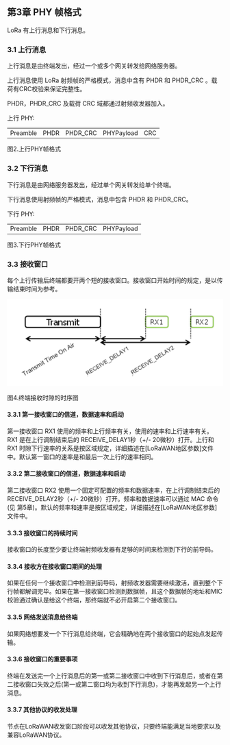 


## **第3章 PHY 帧格式**

LoRa 有上行消息和下行消息。

### <a name="3.1">3.1 上行消息</a>

上行消息是由终端发出，经过一个或多个网关转发给网络服务器。

上行消息使用 LoRa 射频帧的严格模式，消息中含有 PHDR 和 PHDR_CRC 。载荷有CRC校验来保证完整性。

PHDR，PHDR_CRC 及载荷 CRC 域都通过射频收发器加入。  

上行 PHY:
<table>
   <tr>
      <td>Preamble</td>
      <td>PHDR</td>
      <td>PHDR_CRC</td>
      <td>PHYPayload</td>
      <td>CRC</td>
   </tr>
</table>

图2.上行PHY帧格式  

### <a name="3.2">3.2 下行消息</a>

下行消息是由网络服务器发出，经过单个网关转发给单个终端。

下行消息使用射频帧的严格模式，消息中包含 PHDR 和 PHDR_CRC。

下行 PHY:
<table>
   <tr>
      <td>Preamble</td>
      <td>PHDR</td>
      <td>PHDR_CRC</td>
      <td>PHYPayload</td>
   </tr>
</table>

图3.下行PHY帧格式


### <a name="3.3">3.3 接收窗口</a>

每个上行传输后终端都要开两个短的接收窗口。接收窗口开始时间的规定，是以传输结束时间为参考。

![](Pictures/lorawan_ed_receive_slot_timing.png)

图4.终端接收时隙的时序图

#### <a name="3.3.1">3.3.1 第一接收窗口的信道，数据速率和启动</a>

第一接收窗口 RX1 使用的频率和上行频率有关，使用的速率和上行速率有关。RX1 是在上行调制结束后的 RECEIVE_DELAY1秒（+/- 20微秒）打开。上行和 RX1 时隙下行速率的关系是按区域规定，详细描述在[LoRaWAN地区参数]文件中。默认第一窗口的速率是和最后一次上行的速率相同。

#### <a name="3.3.2">3.3.2 第二接收窗口的信道，数据速率和启动</a>

第二接收窗口 RX2 使用一个固定可配置的频率和数据速率，在上行调制结束后的 RECEIVE_DELAY2秒（+/- 20微秒）打开。频率和数据速率可以通过 MAC 命令(见 第5章)。默认的频率和速率是按区域规定，详细描述在[LoRaWAN地区参数]文件中。

#### <a name="3.3.3">3.3.3 接收窗口的持续时间</a>

接收窗口的长度至少要让终端射频收发器有足够的时间来检测到下行的前导码。

#### <a name="3.3.4">3.3.4 接收方在接收窗口期间的处理</a>

如果在任何一个接收窗口中检测到前导码，射频收发器需要继续激活，直到整个下行帧都解调完毕。如果在第一接收窗口检测到数据帧，且这个数据帧的地址和MIC校验通过确认是给这个终端，那终端就不必开启第二个接收窗口。

#### <a name="3.3.5">3.3.5 网络发送消息给终端</a>

如果网络想要发一个下行消息给终端，它会精确地在两个接收窗口的起始点发起传输。

#### <a name="3.3.6">3.3.6 接收窗口的重要事项</a>

终端在发送完一个上行消息后的第一或第二接收窗口中收到下行消息后，或者在第二接收窗口失效之后(第一或第二窗口均为收到下行消息)，才能再发起另一个上行消息。

#### <a name="3.3.7">3.3.7 其他协议的收发处理</a>

节点在LoRaWAN收发窗口阶段可以收发其他协议，只要终端能满足当地要求以及兼容LoRaWAN协议。


